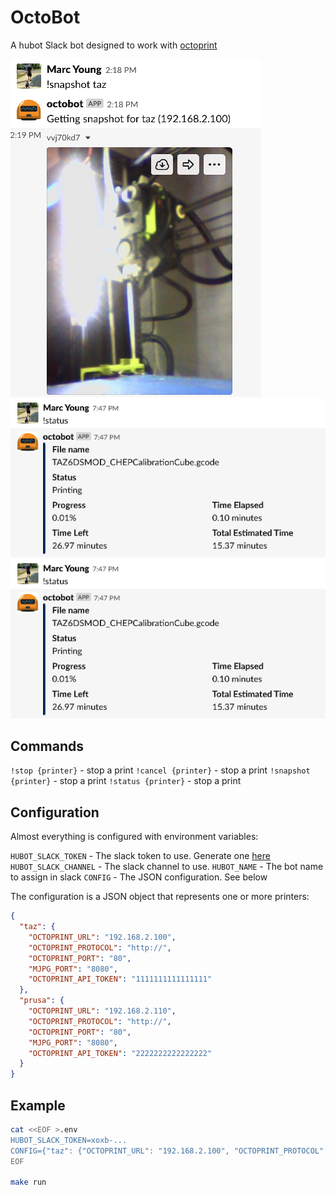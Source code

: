 OctoBot
=======

A hubot Slack bot designed to work with [octoprint](http://octoprint.org)


![snapshot](img/snapshot.png) 
![status](img/status.png)
![stop](img/status.png)

## Commands

`!stop {printer}` - stop a print
`!cancel {printer}` - stop a print
`!snapshot {printer}` - stop a print
`!status {printer}` - stop a print

## Configuration

Almost everything is configured with environment variables:

`HUBOT_SLACK_TOKEN` - The slack token to use. Generate one [here](https://slack.dev/hubot-slack/)
`HUBOT_SLACK_CHANNEL` - The slack channel to use.
`HUBOT_NAME` - The bot name to assign in slack
`CONFIG` - The JSON configuration. See below

The configuration is a JSON object that represents one or more printers:

```json
{
  "taz": {
    "OCTOPRINT_URL": "192.168.2.100",
    "OCTOPRINT_PROTOCOL": "http://",
    "OCTOPRINT_PORT": "80",
    "MJPG_PORT": "8080",
    "OCTOPRINT_API_TOKEN": "1111111111111111"
  },
  "prusa": {
    "OCTOPRINT_URL": "192.168.2.110",
    "OCTOPRINT_PROTOCOL": "http://",
    "OCTOPRINT_PORT": "80",
    "MJPG_PORT": "8080",
    "OCTOPRINT_API_TOKEN": "2222222222222222"
  }
}
```

## Example

```bash
cat <<EOF >.env
HUBOT_SLACK_TOKEN=xoxb-...
CONFIG={"taz": {"OCTOPRINT_URL": "192.168.2.100", "OCTOPRINT_PROTOCOL": "http://", "OCTOPRINT_PORT": "80", "MJPG_PORT": "8080", "OCTOPRINT_API_TOKEN": "SOMETOKENVALUE"}}
EOF

make run
```
